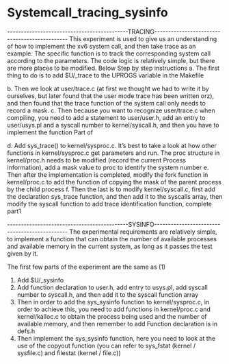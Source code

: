 # Systemcall_tracing_sysinfo
--------------------------------------------TRACING----------------------------------------------
This experiment is used to give us an understanding of how to implement the xv6 system call, and then take trace as an example. The specific function is to track the corresponding system call according to the parameters. The code logic is relatively simple, but there are more places to be modified. Below Step by step instructions
a. The first thing to do is to add $U/_trace to the UPROGS variable in the Makefile

b. Then we look at user/trace.c (at first we thought we had to write it by ourselves, but later found that the user mode trace has been written orz), and then found that the trace function of the system call only needs to record a mask.
c. Then because you want to recognize user/trace.c when compiling, you need to add a statement to user/user.h, add an entry to user/usys.pl and a syscall number to kernel/syscall.h, and then you have to implement the function Part of

d. Add sys_trace() to kernel/sysproc.c. It’s best to take a look at how other functions in kernel/sysproc.c get parameters and run. The proc structure in kernel/proc.h needs to be modified (record the current Process information), add a mask value to proc to identify the system number
e. Then after the implementation is completed, modify the fork function in kernel/proc.c to add the function of copying the mask of the parent process by the child process
f. Then the last is to modify kernel/syscall.c, first add the declaration sys_trace function, and then add it to the syscalls array, then modify the syscall function to add trace identification function, complete part1



--------------------------------------------SYSINFO----------------------------------------------
The experimental requirements are relatively simple, to implement a function that can obtain the number of available processes and available memory in the current system, as long as it passes the test given by it.

The first few parts of the experiment are the same as (1)

1. Add $U/_sysinfo
2. Add function declaration to user.h, add entry to usys.pl, add syscall number to syscall.h, and then add it to the syscall function array
3. Then in order to add the sys_sysinfo function to kernel/sysproc.c, in order to achieve this, you need to add functions in kernel/proc.c and kernel/kalloc.c to obtain the process being used and the number of available memory, and then remember to add Function declaration is in defs.h
4. Then implement the sys_sysinfo function, here you need to look at the use of the copyout function (you can refer to sys_fstat (kernel / sysfile.c) and filestat (kernel / file.c))
